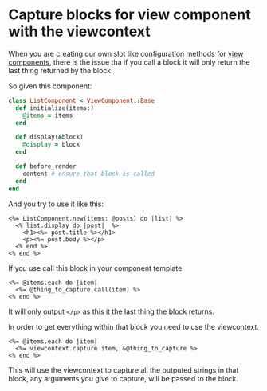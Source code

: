 # Capture blocks for view component with the viewcontext

When you are creating our own slot like configuration methods for [view components](https://viewcomponent.org), 
there is the issue tha if you call a block it will only return the last thing returned
by the block.

So given this component:

```ruby
class ListComponent < ViewComponent::Base
  def initialize(items:)
    @items = items
  end

  def display(&block)
    @display = block
  end

  def before_render
    content # ensure that block is called
  end
end    
```

And you try to use it like this:

```erb
<%= ListComponent.new(items: @posts) do |list| %>
  <% list.display do |post|  %>
    <h1><%= post.title %></h1>
    <p><%= post.body %></p>
  <% end %>
<% end %>
```

If you use call this block in your component template

```erb
<%= @items.each do |item|
  <%= @thing_to_capture.call(item) %>
<% end %>
```

It will only output `</p>` as this it the last thing the block returns.

In order to get everything within that block you need to use the viewcontext.

```erb
<%= @items.each do |item|
  <%= viewcontext.capture item, &@thing_to_capture %>
<% end %>
```

This will use the viewcontext to capture all the outputed strings in that block, any arguments you give to capture, will be
passed to the block.

